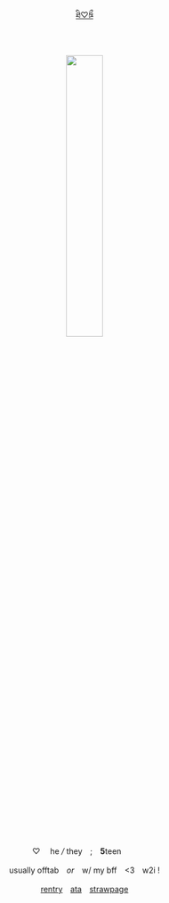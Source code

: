 <div align="center">
  
[ཐི♡ཋྀ](https://genshin-impact.fandom.com/wiki/Wanderer)

　　‎
  
<p align="center">
<img src="https://images4katori.carrd.co/assets/images/image09.png?v=e20802ee" width="36%" height="36%"> 
</p>


<div id="header" align="center">


♡ 　he */* they　;　**5**teen　　‎


usually offtab　*or*　w/ my bff　‎<3　‎w2i !

[rentry](https://rentry.co/scaraddicted)　[ata](https://scaraddicted.atabook.org/)　[strawpage](https://scaraddicted.straw.page/)
